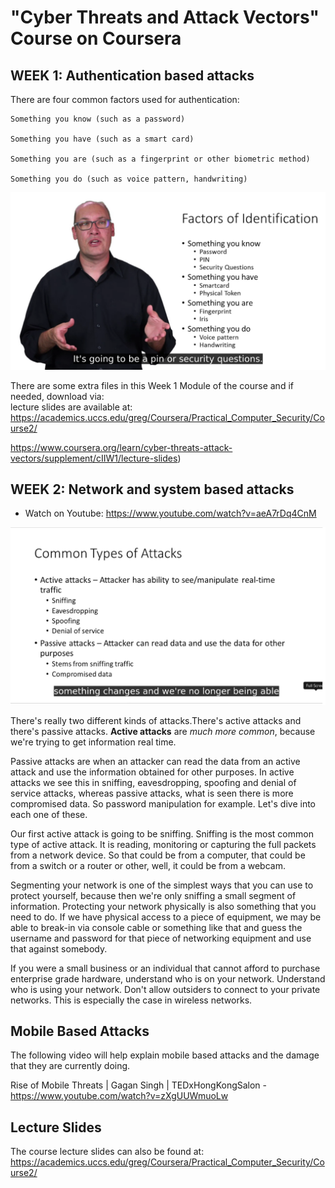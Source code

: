 # "Cyber Threats and Attack Vectors" Course on Coursera
## WEEK 1: Authentication based attacks

There are four common factors used for authentication:

    Something you know (such as a password)

    Something you have (such as a smart card)

    Something you are (such as a fingerprint or other biometric method)

    Something you do (such as voice pattern, handwriting)
 
![Authentication based attacks Coursera](https://github.com/emreYbs/Picus-Security-Bootcamp/blob/main/Week%202/Coursera/Cyber%20Threats%20and%20Attack%20Vectors/Screenshot%202022-05-29%20at%2013-57-06%20Authentication%20based%20attacks%20Coursera.png)

There are some extra files in this Week 1 Module of the course and if needed, download via: <br>
lecture slides are available at:
https://academics.uccs.edu/greg/Coursera/Practical_Computer_Security/Course2/

https://www.coursera.org/learn/cyber-threats-attack-vectors/supplement/cIIW1/lecture-slides)

## WEEK 2: Network and system based attacks

- Watch on Youtube: https://www.youtube.com/watch?v=aeA7rDq4CnM

![Week 2 Network based attacks Coursera](https://github.com/emreYbs/Picus-Security-Bootcamp/blob/main/Week%202/Coursera/Cyber%20Threats%20and%20Attack%20Vectors/Week%202%20Network%20based%20attacks%20Coursera.png)

There's really two different kinds of attacks.There's active attacks and there's passive attacks.
**Active attacks** are _much more common_, because we're trying to get information real time. 

Passive attacks are when an attacker can read the data
from an active attack and use the information obtained for other purposes.
In active attacks we see this in sniffing, eavesdropping,
spoofing and denial of service attacks,
whereas passive attacks, what is seen there is more compromised data.
So password manipulation for example.
Let's dive into each one of these.

Our first active attack is going to be sniffing.
Sniffing is the most common type of active attack.
It is reading, monitoring or capturing the full packets from a network device.
So that could be from a computer,
that could be from a switch or a router or other,
well, it could be from a webcam.

Segmenting your network is one of the simplest ways that you can use to protect yourself,
because then we're only sniffing a small segment of information.
Protecting your network physically is also something that you need to do.
If we have physical access to a piece of equipment,
we may be able to break-in via console cable or something like that and guess
the username and password
for that piece of networking equipment and use that against somebody.

If you were a small business or an individual that cannot
afford to purchase enterprise grade hardware,
understand who is on your network.
Understand who is using your network.
Don't allow outsiders to connect to your private networks.
This is especially the case in wireless networks. 

## Mobile Based Attacks

The following video will help explain mobile based attacks and the damage that they are currently doing.

Rise of Mobile Threats | Gagan Singh | TEDxHongKongSalon - https://www.youtube.com/watch?v=zXgUUWmuoLw 


## Lecture Slides

The course lecture slides can also be found at:
https://academics.uccs.edu/greg/Coursera/Practical_Computer_Security/Course2/ 
